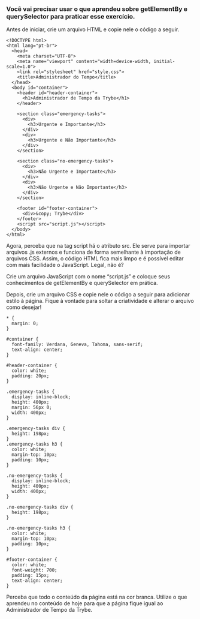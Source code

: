 ### Você vai precisar usar o que aprendeu sobre getElementBy e querySelector para praticar esse exercício.

Antes de iniciar, crie um arquivo HTML e copie nele o código a seguir.

```
<!DOCTYPE html>
<html lang="pt-br">
  <head>
    <meta charset="UTF-8">
    <meta name="viewport" content="width=device-width, initial-scale=1.0">
    <link rel="stylesheet" href="style.css">
    <title>Administrador do Tempo</title>
  </head>
  <body id="container">
    <header id="header-container">
      <h1>Administrador de Tempo da Trybe</h1>
    </header>

    <section class="emergency-tasks">
      <div>
        <h3>Urgente e Importante</h3>
      </div>
      <div>
        <h3>Urgente e Não Importante</h3>
      </div>
    </section>

    <section class="no-emergency-tasks">
      <div>
        <h3>Não Urgente e Importante</h3>
      </div>
      <div>
        <h3>Não Urgente e Não Importante</h3>
      </div>
    </section>

    <footer id="footer-container">
      <div>&copy; Trybe</div>
    </footer>
    <script src="script.js"></script>
  </body>
</html>
```

Agora, perceba que na tag script há o atributo src. Ele serve para importar arquivos .js externos e funciona de forma semelhante à importação de arquivos CSS. Assim, o código HTML fica mais limpo e é possível editar com mais facilidade o JavaScript. Legal, não é?

Crie um arquivo JavaScript com o nome “script.js” e coloque seus conhecimentos de getElementBy e querySelector em prática.

Depois, crie um arquivo CSS e copie nele o código a seguir para adicionar estilo à página. Fique à vontade para soltar a criatividade e alterar o arquivo como desejar!

```
* {
  margin: 0;
}

#container {
  font-family: Verdana, Geneva, Tahoma, sans-serif;
  text-align: center;
}

#header-container {
  color: white;
  padding: 20px;
}

.emergency-tasks {
  display: inline-block;
  height: 400px;
  margin: 56px 0;
  width: 400px;
}

.emergency-tasks div {
  height: 198px;
}
.emergency-tasks h3 {
  color: white;
  margin-top: 10px;
  padding: 10px;
}

.no-emergency-tasks {
  display: inline-block;
  height: 400px;
  width: 400px;
}

.no-emergency-tasks div {
  height: 198px;
}

.no-emergency-tasks h3 {
  color: white;
  margin-top: 10px;
  padding: 10px;
}

#footer-container {
  color: white;
  font-weight: 700;
  padding: 15px;
  text-align: center;
}
```
Perceba que todo o conteúdo da página está na cor branca. Utilize o que aprendeu no conteúdo de hoje para que a página fique igual ao Administrador de Tempo da Trybe.